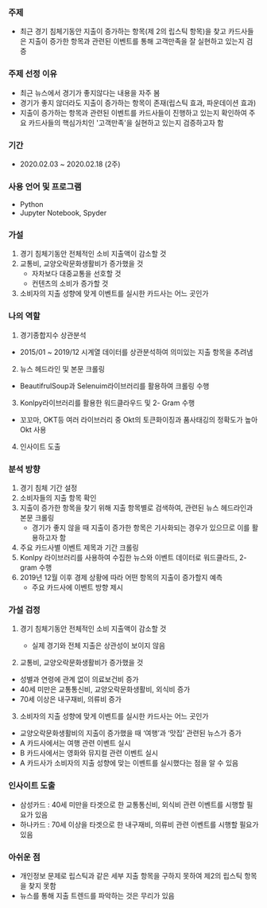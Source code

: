 ### 주제
- 최근 경기 침체기동안 지출이 증가하는 항목(제 2의 립스틱 항목)을 찾고 카드사들은 지출이 증가한 항목과 관련된 이벤트를 통해 고객만족을 잘 실현하고 있는지 검증


### 주제 선정 이유
- 최근 뉴스에서 경기가 좋지않다는 내용을 자주 봄
- 경기가 좋지 않더라도 지출이 증가하는 항목이 존재(립스틱 효과, 파운데이션 효과)
- 지출이 증가하는 항목과 관련된 이벤트를 카드사들이 진행하고 있는지 확인하여 주요 카드사들의 핵심가치인 '고객만족'을 실현하고 있는지 검증하고자 함

### 기간
- 2020.02.03 ~ 2020.02.18 (2주)

### 사용 언어 및 프로그램
- Python
- Jupyter Notebook, Spyder

### 가설
1. 경기 침체기동안 전체적인 소비 지출액이 감소할 것
2. 교통비, 교양오락문화생활비가 증가했을 것
    - 자차보다 대중교통을 선호할 것
    - 컨텐츠의 소비가 증가할 것
3. 소비자의 지출 성향에 맞게 이벤트를 실시한 카드사는 어느 곳인가


### 나의 역할
1. 경기종합지수 상관분석
- 2015/01 ~ 2019/12 시계열 데이터를 상관분석하여 의미있는 지출 항목을 추려냄
2. 뉴스 헤드라인 및 본문 크롤링
 - BeautifrulSoup과 Selenuim라이브러리를 활용하여 크롤링 수행
3. Konlpy라이브러리를 활용한 워드클라우드 및 2- Gram 수행
  - 꼬꼬마, OKT등 여러 라이브러리 중 Okt의 토큰화이징과 품사태깅의 정확도가 높아 Okt 사용
4. 인사이트 도출

### 분석 방향
1. 경기 침체 기간 설정
2. 소비자들의 지출 항목 확인
3. 지출이 증가한 항목을 찾기 위해 지출 항목별로 검색하여, 관련된 뉴스 헤드라인과 본문 크롤링
    - 경기가 좋지 않을 때 지출이 증가한 항목은 기사화되는 경우가 있으므로 이를 활용하고자 함
4. 주요 카드사별 이벤트 제목과 기간 크롤링
5. Konlpy 라이브러리를 사용하여 수집한 뉴스와 이벤트 데이터로 워드클라드, 2-gram 수행
6. 2019년 12월 이후 경제 상황에 따라 어떤 항목의 지출이 증가할지 예측
    - 주요 카드사에 이벤트 방향 제시


### 가설 검정 
1. 경기 침체기동안 전체적인 소비 지출액이 감소할 것
    - 실제 경기와 전체 지출은 상관성이 보이지 않음
  
2. 교통비, 교양오락문화생활비가 증가했을 것

  - 성별과 연령에 관계 없이 의료보건비 증가
  - 40세 미만은 교통통신비, 교양오락문화생활비, 외식비 증가
  - 70세 이상은 내구재비, 의류비 증가

3. 소비자의 지출 성향에 맞게 이벤트를 실시한 카드사는 어느 곳인가
  - 교양오락문화생활비의 지출이 증가했을 때 ‘여행’과 ‘맛집’ 관련된 뉴스가 증가
  - A 카드사에서는 여행 관련 이벤트 실시
  - B 카드사에서는 영화와 뮤지컬 관련 이벤트 실시
  - A 카드사가 소비자의 지출 성향에 맞는 이벤트를 실시했다는 점을 알 수 있음


### 인사이트 도출
- 삼성카드 : 40세 미만을 타겟으로 한 교통통신비, 외식비 관련 이벤트를 시행할 필요가 있음
- 하나카드 : 70세 이상을 타겟으로 한 내구재비, 의류비 관련 이벤트를 시행할 필요가 있음


### 아쉬운 점
- 개인정보 문제로 립스틱과 같은 세부 지출 항목을 구하지 못하여 제2의 립스틱 항목을 찾지 못함
- 뉴스를 통해 지출 트렌드를 파악하는 것은 무리가 있음

